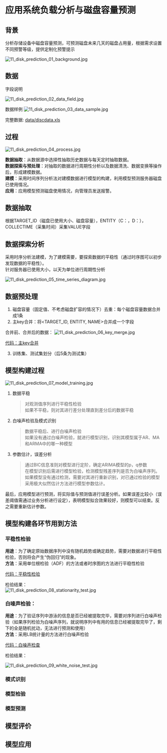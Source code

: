 # 应用系统负载分析与磁盘容量预测

## 背景

分析存储设备中磁盘容量预测，可预测磁盘未来几天的磁盘占用量，根据需求设置不同预警等级，提供定制化预警提示

![11_disk_prediction_01_background.jpg](img/11_disk_prediction_01_background.jpg)

## 数据

字段说明

![11_disk_prediction_02_data_field.jpg](img/11_disk_prediction_02_data_field.jpg)

数据样例
![11_disk_prediction_03_data_sample.jpg](img/11_disk_prediction_03_data_sample.jpg)

完整数据: [data/discdata.xls](data/discdata.xls) 

## 过程

![11_disk_prediction_04_process.jpg](img/11_disk_prediction_04_process.jpg)

<b>数据抽取</b>：从数据源中选择性抽取历史数据与每天定时抽取数据。<br/>
<b>数据探索与预处理</b>：对抽取的数据进行周期性分析以及数据清洗、数据变换等操作后，形成建模数据。<br/>
<b>建模</b>：采用时间序列分析法对建模数据进行模型的构建，利用模型预测服务器磁盘已使用情况。<br/>
<b>应用</b>：应用模型预测磁盘使用情况，向管理员发送报警。<br/>

## 数据抽取

根据TARGET_ID（磁盘已使用大小、磁盘容量），ENTITY（C：，D：），COLLECTIME（采集时间）采集VALUE字段

## 数据探索分析

采用时序分析法建模，为了建模需要，要探索数据的平稳性（通过时序图可以初步发现数据的平稳性）。<br/>
针对服务器已使用大小，以天为单位进行周期性分析<br/>

![11_disk_prediction_05_time_series_diagram.jpg](img/11_disk_prediction_05_time_series_diagram.jpg)

## 数据预处理

1. 磁盘容量（固定值、不考虑磁盘扩容的情况下）去重：每个磁盘容量数据合并成1条<br/>
2. 主key合并：将<TARGET_ID, ENTITY, NAME>合并成一个字段

合并前、合并后的数据：
![11_disk_prediction_06_key_merge.jpg](img/11_disk_prediction_06_key_merge.jpg)

[代码：主key合并](code/11-1_attribute_transform.py)

3. 训练集、测试集划分（后5条为测试集）

## 模型构建过程

![11_disk_prediction_07_model_training.jpg](img/11_disk_prediction_07_model_training.jpg)

1. 数据平稳<br/>

	> 对观测值序列进行平稳性检验<br/>
	> 如果不平稳，则对其进行差分处理直到差分后的数据平稳<br/>

2. 白噪声检验及模式识别<br/>

	> 数据平稳后、进行白噪声检验<br/>
	> 如果没有通过白噪声检验，就进行模型识别，识别其模型属于AR、MA和ARMA中的哪一种模型<br/>
	
3. 参数估计，误差分析<br/>

	> 通过BIC信息准则对模型进行定阶，确定ARIMA模型的p，q参数<br/>
	> 在模型识别后需进行模型检验，检测模型残差序列是否为白噪声序列。<br/>
	> 如果模型没有通过检测，需要对其进行重新识别，对已通过检验的模型采用极大似然估计方法进行模型参数估计。

最后，应用模型进行预测，将实际值与预测值进行误差分析。如果误差比较小（误差阈值需通过业务分析进行设定），表明模型拟合效果较好，则模型可以结束。反之需要重新估计参数。

## 模型构建各环节用到方法

### 平稳性检验

<b>用途</b>：为了确定原始数据序列中没有随机趋势或确定趋势，需要对数据进行平稳性检验，否则将会产生“伪回归”的现象。<br/>
<b>方法</b>：采用单位根检验（ADF）的方法或者时序图的方法进行平稳性检验<br/>

[代码：平稳性检验](code/11-2_stationarity_test.py)

检验结果：<br/>
![11_disk_prediction_08_stationarity_test.jpg](img/11_disk_prediction_08_stationarity_test.jpg)

### 白噪声检验：

<b>用途</b>：为了验证序列中游泳的信息是否已经被提取完毕，需要对序列进行白噪声检验（如果序列检验为白噪声序列，就说明序列中有用的信息已经被提取完毕了，剩下的全是随机扰动，无法进行预测和使用）<br/>
<b>方法</b>：采用LB统计量的方法进行白噪声检验

[代码：白噪声检查](code/11-3_whitenoise_test.py)

检验结果：<br/>

![11_disk_prediction_09_white_noise_test.jpg](img/11_disk_prediction_09_white_noise_test.jpg)

### 模式识别

### 模型检验

### 模型预测

## 模型评价

## 模型应用










